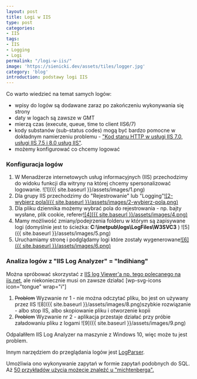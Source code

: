 ```yaml
---
layout: post
title: Logi w IIS
type: post
categories:
- IIS
tags:
- IIS
- Logging
- Logi
permalink: "/logi-w-iis/"
image: 'https://sienicki.dev/assets/tiles/logger.jpg'
category: 'blog' 
introduction: podstawy logi IIS
---
```

Co warto wiedzieć na temat samych logów:

- wpisy do logów są dodawane zaraz po zakończeniu wykonywania się strony
- daty w logach są zawsze w GMT
- mierzą czas (execute, queue, time to client IIS6/7)
- kody substanów (sub-status codes) mogą być bardzo pomocne w dokładnym namierzeniu problemu - ["Kod stanu HTTP w usługi IIS 7.0, usługi IIS 7.5 i 8.0 usług IIS"](http://support.microsoft.com/pl-pl/kb/943891).
- możemy konfigurować co chcemy logować

### Konfiguracja logów
1. W Menadżerze internetowych usług informacyjnych (IIS) przechodzimy do widoku funkcji dla witryny na której chcemy spersonalizować logowanie. ![1]({{ site.baseurl }}/assets/images/1.png)
2. Dla grupy IIS przechodzimy do "Rejestrowanie" lub "Logging"[![2-wybierz pola]({{ site.baseurl }}/assets/images/2-wybierz-pola.png)](http://sienicki.org/wp-content/uploads/2015/12/2-wybierz-pola.png)
3. Dla pliku dziennika możemy wybrać pola do rejestrowania - np. bajty wysłane, plik cookie, referer[![4]({{ site.baseurl }}/assets/images/4.png)](http://sienicki.org/wp-content/uploads/2015/12/4.png)
4. Mamy możliwość zmiany/podejrzenia folderu w którym są zapisywane logi (domyślnie jest to ścieżka:  **C:\inetpub\logs\LogFiles\W3SVC3** ) ![5]({{ site.baseurl }}/assets/images/5.png)[  
](http://sienicki.org/wp-content/uploads/2015/12/5.png)
5. Uruchamiamy stronę i podglądamy logi które zostały wygenerowane[![6]({{ site.baseurl }}/assets/images/6.png)](http://sienicki.org/wp-content/uploads/2015/12/6.png)

### Analiza logów z "IIS Log Analyzer" = "Indihiang"

Można spróbować skorzystać z [IIS log Viewer'a np. tego polecanego na iis.net](http://www.iis.net/downloads/community/2009/06/iis-log-analyzer), ale niekoniecznie musi on zawsze działać [wp-svg-icons icon="tongue" wrap="i"]

1. ~~Problem~~ Wyzwanie nr 1 - nie można odczytać pliku, bo jest on używany przez IIS ![8]({{ site.baseurl }}/assets/images/8.png)szybkie rozwiązanie - albo stop IIS, albo skopiowanie pliku i otworzenie kopii
2. ~~Problem~~ Wyzwanie nr 2 - aplikacja przestaje działać przy próbie załadowaniu pliku z logami ![9]({{ site.baseurl }}/assets/images/9.png)

Odpalałiłem IIS Log Analyzer na maszynie z Windows 10, więc może tu jest problem.

Innym narzędziem do przeglądania logów jest [LogParser](http://www.microsoft.com/en-us/download/details.aspx?id=24659). 

Umożliwia ono wykonywanie zapytań w formie zapytań podobnych do SQL. 
Aż [50 przykładów użycia możecie znaleźć u "michtenberga".](http://mlichtenberg.wordpress.com/2011/02/03/log-parser-rocks-more-than-50-examples/)

